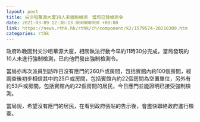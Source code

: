 ```yaml
---
layout: post
title: 尖沙咀華源大廈10人未強制檢測　當局已發檢測令
date: 2021-03-09 12:38:13.000000000 +08:00
link: https://news.rthk.hk/rthk/ch/component/k2/1579574-20210309.htm
categories: rthk
---
```


政府昨晚圍封尖沙咀華源大廈，相關執法行動今早約11時30分完成，當局發現約10人未進行強制檢測，已向他們發出強制檢測令。

當局亦再次派員到訪昨日沒有應門的260戶或房間，包括賓館內約100個房間，經調查後初步相信其中約25戶或房間，包括賓館內約22個房間為空置單位，另外有約53戶或房間，包括賓館內約22個房間的居民，今日應門並能證明已接受強制檢測。

當局說，希望沒有應門的居民，在看到政府張貼的告示後，會盡快聯絡政府進行檢查。
